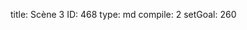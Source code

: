 title:          Scène 3
ID:             468
type:           md
compile:        2
setGoal:        260


